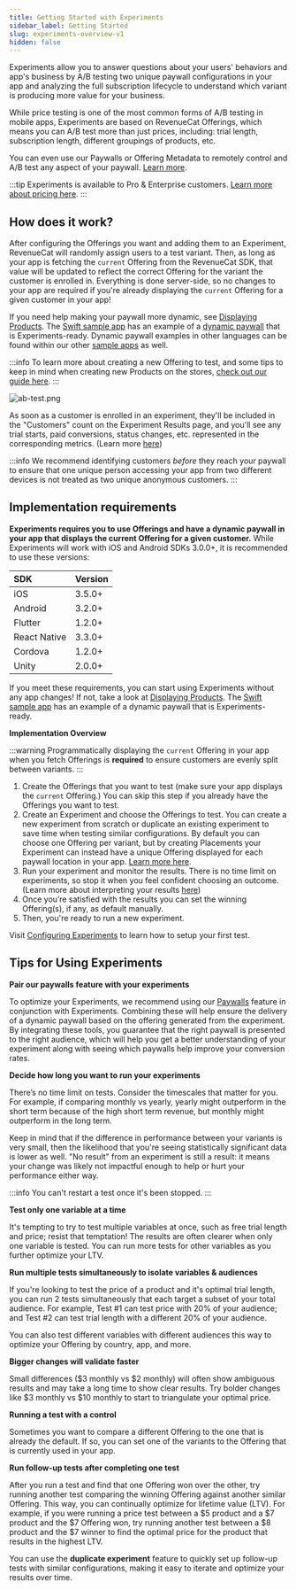 ```yaml
---
title: Getting Started with Experiments
sidebar_label: Getting Started
slug: experiments-overview-v1
hidden: false
---
```


Experiments allow you to answer questions about your users' behaviors and app's business by A/B testing two unique paywall configurations in your app and analyzing the full subscription lifecycle to understand which variant is producing more value for your business.

While price testing is one of the most common forms of A/B testing in mobile apps, Experiments are based on RevenueCat Offerings, which means you can A/B test more than just prices, including: trial length, subscription length, different groupings of products, etc.

You can even use our Paywalls or Offering Metadata to remotely control and A/B test any aspect of your paywall. [Learn more](https://www.revenuecat.com/docs/offerings-guide#remotely-control-all-aspects-of-your-paywall).

:::tip
Experiments is available to Pro & Enterprise customers. [Learn more about pricing here](https://www.revenuecat.com/pricing/).
:::

## How does it work?

After configuring the Offerings you want and adding them to an Experiment, RevenueCat will randomly assign users to a test variant. Then, as long as your app is fetching the `current` Offering from the RevenueCat SDK, that value will be updated to reflect the correct Offering for the variant the customer is enrolled in. Everything is done server-side, so no changes to your app are required if you're already displaying the `current` Offering for a given customer in your app!

If you need help making your paywall more dynamic, see [Displaying Products](/getting-started/displaying-products). The [Swift sample app](https://github.com/RevenueCat/purchases-ios/tree/main/Examples) has an example of a [dynamic paywall](https://github.com/RevenueCat/purchases-ios/blob/main/Examples/MagicWeather/MagicWeather/Sources/Controllers/PaywallViewController.swift) that is Experiments-ready. Dynamic paywall examples in other languages can be found within our other [sample apps](https://www.revenuecat.com/docs/sample-apps) as well.

:::info
To learn more about creating a new Offering to test, and some tips to keep in mind when creating new Products on the stores, [check out our guide here](/tools/experiments-v1/creating-offerings-to-test).
:::

![](https://files.readme.io/229d551-experiments-learn.webp "ab-test.png")

As soon as a customer is enrolled in an experiment, they'll be included in the "Customers" count on the Experiment Results page, and you'll see any trial starts, paid conversions, status changes, etc. represented in the corresponding metrics. (Learn more [here](/tools/experiments-v1/experiments-results-v1))

:::info
We recommend identifying customers _before_ they reach your paywall to ensure that one unique person accessing your app from two different devices is not treated as two unique anonymous customers.
:::

## Implementation requirements

**Experiments requires you to use Offerings and have a dynamic paywall in your app that displays the current Offering for a given customer.** While Experiments will work with iOS and Android SDKs 3.0.0+, it is recommended to use these versions:

| SDK          | Version |
| :----------- | :------ |
| iOS          | 3.5.0+  |
| Android      | 3.2.0+  |
| Flutter      | 1.2.0+  |
| React Native | 3.3.0+  |
| Cordova      | 1.2.0+  |
| Unity        | 2.0.0+  |

If you meet these requirements, you can start using Experiments without any app changes! If not, take a look at [Displaying Products](/getting-started/displaying-products). The [Swift sample app](https://github.com/RevenueCat/purchases-ios/tree/master/Examples/SwiftExample) has an example of a dynamic paywall that is Experiments-ready.

**Implementation Overview**

:::warning
Programmatically displaying the `current` Offering in your app when you fetch Offerings is **required** to ensure customers are evenly split between variants.
:::

1. Create the Offerings that you want to test (make sure your app displays the `current` Offering.) You can skip this step if you already have the Offerings you want to test.
2. Create an Experiment and choose the Offerings to test. You can create a new experiment from scratch or duplicate an existing experiment to save time when testing similar configurations. By default you can choose one Offering per variant, but by creating Placements your Experiment can instead have a unique Offering displayed for each paywall location in your app. [Learn more here](https://www.revenuecat.com/docs/tools/experiments-v1/configuring-experiments-v1#using-placements-in-experiments).
3. Run your experiment and monitor the results. There is no time limit on experiments, so stop it when you feel confident choosing an outcome. (Learn more about interpreting your results [here](/tools/experiments-v1/experiments-results-v1))
4. Once you’re satisfied with the results you can set the winning Offering(s), if any, as default manually.
5. Then, you're ready to run a new experiment.

Visit [Configuring Experiments](https://www.revenuecat.com/docs/configuring-experiments-v1) to learn how to setup your first test.

## Tips for Using Experiments

**Pair our paywalls feature with your experiments**

To optimize your Experiments, we recommend using our [Paywalls](https://www.revenuecat.com/docs/tools/paywalls) feature in conjunction with Experiments. Combining these will help ensure the delivery of a dynamic paywall based on the offering generated from the experiment. By integrating these tools, you guarantee that the right paywall is presented to the right audience, which will help you get a better understanding of your experiment along with seeing which paywalls help improve your conversion rates.

**Decide how long you want to run your experiments**

There’s no time limit on tests. Consider the timescales that matter for you. For example, if comparing monthly vs yearly, yearly might outperform in the short term because of the high short term revenue, but monthly might outperform in the long term.

Keep in mind that if the difference in performance between your variants is very small, then the likelihood that you're seeing statistically significant data is lower as well. "No result" from an experiment is still a result: it means your change was likely not impactful enough to help or hurt your performance either way.

:::info
You can't restart a test once it's been stopped.
:::

**Test only one variable at a time**

It's tempting to try to test multiple variables at once, such as free trial length and price; resist that temptation! The results are often clearer when only one variable is tested. You can run more tests for other variables as you further optimize your LTV.

**Run multiple tests simultaneously to isolate variables & audiences**

If you're looking to test the price of a product and it's optimal trial length, you can run 2 tests simultaneously that each target a subset of your total audience. For example, Test #1 can test price with 20% of your audience; and Test #2 can test trial length with a different 20% of your audience.

You can also test different variables with different audiences this way to optimize your Offering by country, app, and more.

**Bigger changes will validate faster**

Small differences ($3 monthly vs $2 monthly) will often show ambiguous results and may take a long time to show clear results. Try bolder changes like $3 monthly vs $10 monthly to start to triangulate your optimal price.

**Running a test with a control**

Sometimes you want to compare a different Offering to the one that is already the default. If so, you can set one of the variants to the Offering that is currently used in your app.

**Run follow-up tests after completing one test**

After you run a test and find that one Offering won over the other, try running another test comparing the winning Offering against another similar Offering. This way, you can continually optimize for lifetime value (LTV). For example, if you were running a price test between a $5 product and a $7 product and the $7 Offering won, try running another test between a $8 product and the $7 winner to find the optimal price for the product that results in the highest LTV.

You can use the **duplicate experiment** feature to quickly set up follow-up tests with similar configurations, making it easy to iterate and optimize your results over time.
